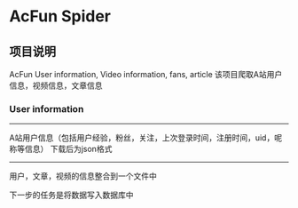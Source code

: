 # AcFun Spider

## 项目说明
AcFun User information, Video information, fans, article
该项目爬取A站用户信息，视频信息，文章信息

### User information
---------------------------------------------------------------------------------------
A站用户信息（包括用户经验，粉丝，关注，上次登录时间，注册时间，uid，呢称等信息）
下载后为json格式

---------------------------------------------------------------------------------------
用户，文章，视频的信息整合到一个文件中

下一步的任务是将数据写入数据库中
